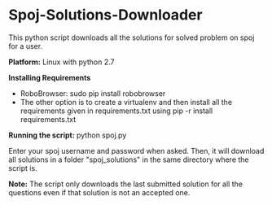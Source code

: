 # Spoj-Solutions-Downloader
This python script downloads all the solutions for solved problem on spoj for a user. 

<b>Platform:</b> Linux with python 2.7

<b>Installing Requirements</b>
<ul>
<li>RoboBrowser: sudo pip install robobrowser</li>
<li>The other option is to create a virtualenv and then install all the requirements given in requirements.txt using pip -r install requirements.txt</li>
</ul>

<b>Running the script:</b> python spoj.py

Enter your spoj username and password when asked. Then, it will download all solutions in a folder "spoj_solutions" in the same directory where the script is.

<b>Note:</b> The script only downloads the last submitted solution for all the questions even if that solution is not an accepted one.
